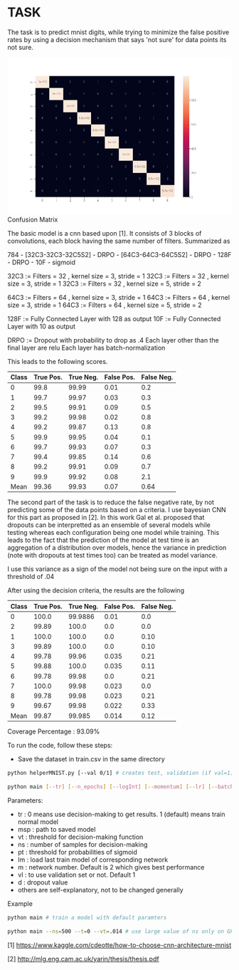 # TASK

The task is to predict mnist digits, while trying to minimize the false positive rates by using a decision mechanism that says 'not sure' for data points its not sure.

![alt text](CF.png)
Confusion Matrix

The basic model is a cnn based upon [1]. It consists of 3 blocks of convolutions, each block having the same number of filters. Summarized as 

784 - [32C3-32C3-32C5S2] - DRPO - [64C3-64C3-64C5S2] - DRPO - 128F -  DRPO - 10F - sigmoid

32C3 := Filters = 32 , kernel size = 3, stride = 1
32C3 := Filters = 32 , kernel size = 3, stride = 1
32C3 := Filters = 32 , kernel size = 5, stride = 2

64C3 := Filters = 64 , kernel size = 3, stride = 1
64C3 := Filters = 64 , kernel size = 3, stride = 1
64C3 := Filters = 64 , kernel size = 5, stride = 2

128F := Fully Connected Layer with 128 as output
10F := Fully Connected Layer with 10 as output

DRPO := Dropout with probability to drop as .4
Each layer other than the final layer are relu
Each layer has batch-normalization 

This leads to the following scores.

Class | True Pos. | True Neg. | False Pos. | False Neg. |
------|---------|---------|--------|--------|
   0  | 99.8    | 99.99   | 0.01    | 0.2  |
   1  | 99.7    | 99.97   | 0.03    | 0.3  |
   2  | 99.5    | 99.91   | 0.09    | 0.5  |
   3  | 99.2    | 99.98   | 0.02    | 0.8  |
   4  | 99.2    | 99.87   | 0.13    | 0.8  |
   5  | 99.9    | 99.95   | 0.04    | 0.1  |
   6  | 99.7    | 99.93   | 0.07    | 0.3  |
   7  | 99.4    | 99.85   | 0.14    | 0.6  |
   8  | 99.2    | 99.91   | 0.09    | 0.7  |
   9  | 99.9    | 99.92   | 0.08    | 2.1  |
 Mean | 99.36   | 99.93   | 0.07    | 0.64 |


The second part of the task is to reduce the false negative rate, by not predicting some of the data points based on a criteria. I use bayesian CNN for this part as proposed in [2]. In this work Gal et al. proposed that dropouts can be interpretted as an ensemble of several models while testing whereas each configuration being one model while training. This leads to the fact that the prediction of the model at test time is an aggregation of a distribution over models, hence the variance in prediction (note with dropouts at test times too) can be treated as model variance.

I use this variance as a sign of the model not being sure on the input with a threshold of .04

After using the decision criteria, the results are the following

Class | True Pos. | True Neg. | False Pos. | False Neg. |
------|---------|---------|--------|--------|
  0   | 100.0   | 99.9886 | 0.01   | 0.0    |
  2   | 99.89   | 100.0   | 0.0    | 0.0    |
  1   | 100.0   | 100.0   | 0.0    | 0.10   |
  3   | 99.89   | 100.0   | 0.0    | 0.10   |
  4   | 99.78   | 99.96   | 0.035  | 0.21   |
  5   | 99.88   | 100.0   | 0.035  | 0.11   |
  6   | 99.78   | 99.98   | 0.0    | 0.21   |
  7   | 100.0   | 99.98   | 0.023  | 0.0    |
  8   | 99.78   | 99.98   | 0.023  | 0.21   |
  9   | 99.67   | 99.98   | 0.022  | 0.33   |
 Mean | 99.87   | 99.985  | 0.014  | 0.12   |

Coverage Percentage : 93.09%

To run the code, follow these steps:

* Save the dataset in train.csv in the same directory

```bash
python helperMNIST.py [--val 0/1] # creates test, validation (if val=1), train set from .csv file and saves in data folder
```
 
```bash
python main [--tr] [--n_epochs] [--logInt] [--momentum] [--lr] [--batchSize] [--dataPath] [--msp] [--vt] [--ns] [--lm] [--pt] [--vl] [--m] [--d]
```

Parameters:
* tr : 0 means use decision-making to get results. 1 (default) means train normal model
* msp : path to saved model
* vt : threshold for decision-making function
* ns : number of samples for decision-making
* pt : threshold for probabilities of sigmoid
* lm : load last train model of corresponding network
* m : network number. Default is 2 which gives best performance
* vl : to use validation set or not. Default 1
* d : dropout value
* others are self-explanatory, not to be changed generally 

Example 


```bash
python main # train a model with default paramters
```

```bash
python main --ns=500 --t=0 --vt=.014 # use large value of ns only on GPU, will be slow on cpu
```

[1] https://www.kaggle.com/cdeotte/how-to-choose-cnn-architecture-mnist

[2] http://mlg.eng.cam.ac.uk/yarin/thesis/thesis.pdf

<!-- 
# DATA DESCRIPTION

The data file mnist.csv contains gray-scale images of hand-drawn digits,
from zero through nine.

Each image is 28 pixels in height and 28 pixels in width, for a total of 784
pixels in total. Each pixel has a single pixel-value associated with it,
indicating the lightness or darkness of that pixel, with higher numbers meaning
darker. This pixel-value is an integer between 0 and 255, inclusive.

The data set (mnist.csv), has 785 columns. The first column, called
"label", is the digit that was drawn by the user. The rest of the columns
contain the pixel-values of the associated image.

Each pixel column in the training set has a name like pixelx, where x is an
integer between 0 and 783, inclusive. To locate this pixel on the image,
suppose that we have decomposed x as x = i * 28 + j, where i and j are integers
between 0 and 27, inclusive. Then pixelx is located on row i and column j of a
28 x 28 matrix, (indexing by zero).

For example, pixel31 indicates the pixel that is in the fourth column from the
left, and the second row from the top, as in the ascii-diagram below.

Visually, if we omit the "pixel" prefix, the pixels make up the image like this:

000 001 002 003 ... 026 027
028 029 030 031 ... 054 055
056 057 058 059 ... 082 083
 |   |   |   |  ...  |   |
728 729 730 731 ... 754 755
756 757 758 759 ... 782 783 

# ACKNOWLEDGEMENTS
More details about the dataset, including algorithms that
have been tried on it and their levels of success, can be found at
http://yann.lecun.com/exdb/mnist/index.html. The dataset is made available
under a Creative Commons Attribution-Share Alike 3.0 license. -->
